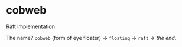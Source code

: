 # cobweb


Raft implementation

The name? `cobweb` (form of eye floater) -> `floating` -> `raft` -> _the end_.

